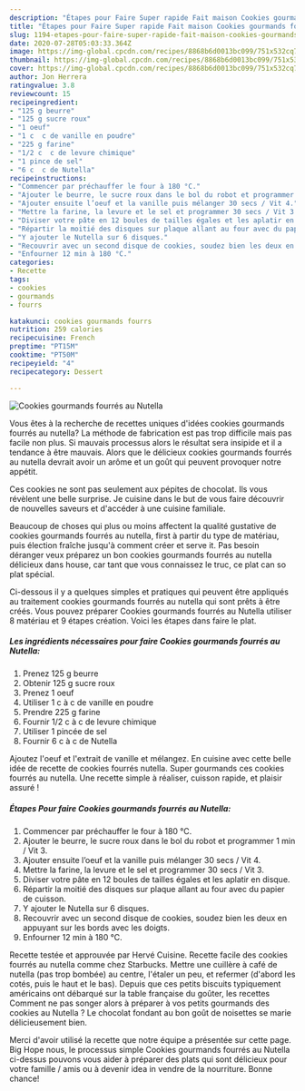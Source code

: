 ```yaml
---
description: "Étapes pour Faire Super rapide Fait maison Cookies gourmands fourrés au Nutella"
title: "Étapes pour Faire Super rapide Fait maison Cookies gourmands fourrés au Nutella"
slug: 1194-etapes-pour-faire-super-rapide-fait-maison-cookies-gourmands-fourres-au-nutella
date: 2020-07-28T05:03:33.364Z
image: https://img-global.cpcdn.com/recipes/8868b6d0013bc099/751x532cq70/cookies-gourmands-fourres-au-nutella-photo-principale-de-la-recette.jpg
thumbnail: https://img-global.cpcdn.com/recipes/8868b6d0013bc099/751x532cq70/cookies-gourmands-fourres-au-nutella-photo-principale-de-la-recette.jpg
cover: https://img-global.cpcdn.com/recipes/8868b6d0013bc099/751x532cq70/cookies-gourmands-fourres-au-nutella-photo-principale-de-la-recette.jpg
author: Jon Herrera
ratingvalue: 3.8
reviewcount: 15
recipeingredient:
- "125 g beurre"
- "125 g sucre roux"
- "1 oeuf"
- "1 c  c de vanille en poudre"
- "225 g farine"
- "1/2 c  c de levure chimique"
- "1 pince de sel"
- "6 c  c de Nutella"
recipeinstructions:
- "Commencer par préchauffer le four à 180 °C."
- "Ajouter le beurre, le sucre roux dans le bol du robot et programmer 1 min / Vit 3."
- "Ajouter ensuite l’oeuf et la vanille puis mélanger 30 secs / Vit 4."
- "Mettre la farine, la levure et le sel et programmer 30 secs / Vit 3."
- "Diviser votre pâte en 12 boules de tailles égales et les aplatir en disque."
- "Répartir la moitié des disques sur plaque allant au four avec du papier de cuisson."
- "Y ajouter le Nutella sur 6 disques."
- "Recouvrir avec un second disque de cookies, soudez bien les deux en appuyant sur les bords avec les doigts."
- "Enfourner 12 min à 180 °C."
categories:
- Recette
tags:
- cookies
- gourmands
- fourrs

katakunci: cookies gourmands fourrs 
nutrition: 259 calories
recipecuisine: French
preptime: "PT15M"
cooktime: "PT50M"
recipeyield: "4"
recipecategory: Dessert

---
```



![Cookies gourmands fourrés au Nutella](https://img-global.cpcdn.com/recipes/8868b6d0013bc099/751x532cq70/cookies-gourmands-fourres-au-nutella-photo-principale-de-la-recette.jpg)

Vous êtes à la recherche de recettes uniques d'idées cookies gourmands fourrés au nutella? La méthode de fabrication est pas trop difficile mais pas facile non plus. Si mauvais processus alors le résultat sera insipide et il a tendance à être mauvais. Alors que le délicieux cookies gourmands fourrés au nutella devrait avoir un arôme et un goût qui peuvent provoquer notre appétit.

Ces cookies ne sont pas seulement aux pépites de chocolat. Ils vous révèlent une belle surprise. Je cuisine dans le but de vous faire découvrir de nouvelles saveurs et d&#39;accéder à une cuisine familiale.

Beaucoup de choses qui plus ou moins affectent la qualité gustative de cookies gourmands fourrés au nutella, first à partir du type de matériau, puis élection fraîche jusqu'à comment créer et serve it. Pas besoin déranger veux préparez un bon cookies gourmands fourrés au nutella délicieux dans house, car tant que vous connaissez le truc, ce plat can so plat spécial.


Ci-dessous il y a quelques simples et pratiques qui peuvent être appliqués au traitement cookies gourmands fourrés au nutella qui sont prêts à être créés. Vous pouvez préparer Cookies gourmands fourrés au Nutella utiliser 8 matériau et 9 étapes création. Voici les étapes dans faire le plat.

<!--inarticleads1-->

##### Les ingrédients nécessaires pour faire Cookies gourmands fourrés au Nutella:

1. Prenez 125 g beurre
1. Obtenir 125 g sucre roux
1. Prenez 1 oeuf
1. Utiliser 1 c à c de vanille en poudre
1. Prendre 225 g farine
1. Fournir 1/2 c à c de levure chimique
1. Utiliser 1 pincée de sel
1. Fournir 6 c à c de Nutella


Ajoutez l&#39;oeuf et l&#39;extrait de vanille et mélangez. En cuisine avec cette belle idée de recette de cookies fourrés nutella. Super gourmands ces cookies fourrés au nutella. Une recette simple à réaliser, cuisson rapide, et plaisir assuré ! 

<!--inarticleads2-->

##### Étapes Pour faire Cookies gourmands fourrés au Nutella:

1. Commencer par préchauffer le four à 180 °C.
1. Ajouter le beurre, le sucre roux dans le bol du robot et programmer 1 min / Vit 3.
1. Ajouter ensuite l’oeuf et la vanille puis mélanger 30 secs / Vit 4.
1. Mettre la farine, la levure et le sel et programmer 30 secs / Vit 3.
1. Diviser votre pâte en 12 boules de tailles égales et les aplatir en disque.
1. Répartir la moitié des disques sur plaque allant au four avec du papier de cuisson.
1. Y ajouter le Nutella sur 6 disques.
1. Recouvrir avec un second disque de cookies, soudez bien les deux en appuyant sur les bords avec les doigts.
1. Enfourner 12 min à 180 °C.


Recette testée et approuvée par Hervé Cuisine. Recette facile des cookies fourrés au nutella comme chez Starbucks. Mettre une cuillère à café de nutella (pas trop bombée) au centre, l&#39;étaler un peu, et refermer (d&#39;abord les cotés, puis le haut et le bas). Depuis que ces petits biscuits typiquement américains ont débarqué sur la table française du goûter, les recettes Comment ne pas songer alors à préparer à vos petits gourmands des cookies au Nutella ? Le chocolat fondant au bon goût de noisettes se marie délicieusement bien. 


Merci d'avoir utilisé la recette que notre équipe a présentée sur cette page. Big Hope nous, le processus simple Cookies gourmands fourrés au Nutella ci-dessus pouvons vous aider à préparer des plats qui sont délicieux pour votre famille / amis ou à devenir idea in vendre de la nourriture. Bonne chance!
